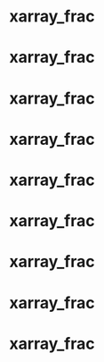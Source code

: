 # xarray_frac
# xarray_frac
# xarray_frac
# xarray_frac
# xarray_frac
# xarray_frac
# xarray_frac
# xarray_frac
# xarray_frac
